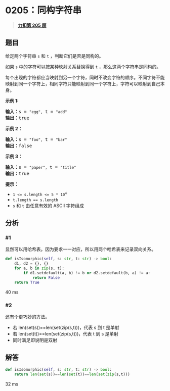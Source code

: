 # 0205：同构字符串


> <u>**[力扣第 205 题](https://leetcode.cn/problems/isomorphic-strings/)**</u>

## 题目

<p>给定两个字符串 <code>s</code> 和 <code>t</code> ，判断它们是否是同构的。</p>

<p>如果 <code>s</code> 中的字符可以按某种映射关系替换得到 <code>t</code> ，那么这两个字符串是同构的。</p>

<p>每个出现的字符都应当映射到另一个字符，同时不改变字符的顺序。不同字符不能映射到同一个字符上，相同字符只能映射到同一个字符上，字符可以映射到自己本身。</p>



<p><strong>示例 1:</strong></p>

<pre>
<strong>输入：</strong>s = <code>"egg", </code>t = <code>"add"</code>
<strong>输出：</strong>true
</pre>

<p><strong>示例 2：</strong></p>

<pre>
<strong>输入：</strong>s = <code>"foo", </code>t = <code>"bar"</code>
<strong>输出：</strong>false</pre>

<p><strong>示例 3：</strong></p>

<pre>
<strong>输入：</strong>s = <code>"paper", </code>t = <code>"title"</code>
<strong>输出：</strong>true</pre>



<p><strong>提示：</strong></p>

<p><meta charset="UTF-8" /></p>

<ul>
<li><code>1 &lt;= s.length &lt;= 5 * 10<sup>4</sup></code></li>
<li><code>t.length == s.length</code></li>
<li><code>s</code> 和 <code>t</code> 由任意有效的 ASCII 字符组成</li>
</ul>


## 分析

### #1

显然可以用哈希表。因为要求一一对应，所以用两个哈希表来记录双向关系。

```python
def isIsomorphic(self, s: str, t: str) -> bool:
    d1, d2 = {}, {}
    for a, b in zip(s, t):
        if d1.setdefault(a, b) != b or d2.setdefault(b, a) != a:
            return False
    return True
```
40 ms

### #2

还有个更巧妙的方法。
- 若 len(set(s))==len(set(zip(s,t)))，代表 s 到 t 是单射
- 若 len(set(t))==len(set(zip(s,t)))，代表 t 到 s 是单射
- 同时满足即说明是双射

## 解答

```python
def isIsomorphic(self, s: str, t: str) -> bool:
	return len(set(s))==len(set(t))==len(set(zip(s,t)))
```
32 ms


